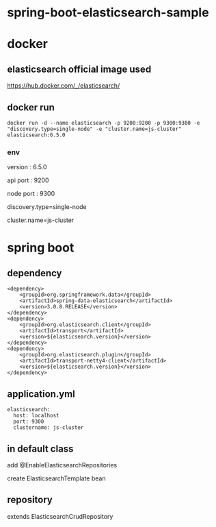 # spring-boot-elasticsearch-sample

# docker
## elasticsearch official image used
https://hub.docker.com/_/elasticsearch/
## docker run
~~~
docker run -d --name elasticsearch -p 9200:9200 -p 9300:9300 -e "discovery.type=single-node" -e "cluster.name=js-cluster" elasticsearch:6.5.0
~~~
### env
version : 6.5.0

api port : 9200

node port : 9300

discovery.type=single-node

cluster.name=js-cluster

# spring boot
## dependency
~~~
<dependency>
    <groupId>org.springframework.data</groupId>
    <artifactId>spring-data-elasticsearch</artifactId>
    <version>3.0.8.RELEASE</version>
</dependency>
<dependency>
    <groupId>org.elasticsearch.client</groupId>
    <artifactId>transport</artifactId>
    <version>${elasticsearch.version}</version>
</dependency>
<dependency>
    <groupId>org.elasticsearch.plugin</groupId>
    <artifactId>transport-netty4-client</artifactId>
    <version>${elasticsearch.version}</version>
</dependency>
~~~
## application.yml
~~~
elasticsearch:
  host: localhost
  port: 9300
  clustername: js-cluster
~~~
## in default class
add 
@EnableElasticsearchRepositories

create 
ElasticsearchTemplate bean

## repository
extends 
ElasticsearchCrudRepository
